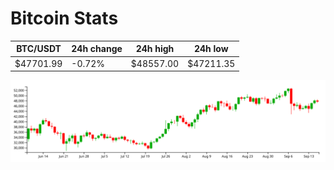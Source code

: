 # Bitcoin Stats

BTC/USDT|24h change|24h high|24h low|
|---|---|---|---|
|$47701.99|-0.72%|$48557.00|$47211.35|

<img src="./chart.svg">
